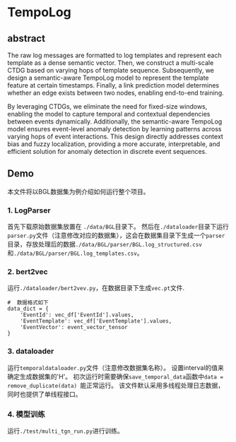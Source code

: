 # TempoLog

## abstract

The raw log messages are formatted to log templates and represent each template as a dense semantic vector. Then, we construct a multi-scale CTDG based on varying hops of template sequence. Subsequently, we design a semantic-aware TempoLog model to represent the template feature at certain timestamps. Finally, a link prediction model determines whether an edge exists between two nodes, enabling end-to-end training.

By leveraging CTDGs, we eliminate the need for fixed-size windows, enabling the model to capture temporal and contextual dependencies between events dynamically. Additionally, the semantic-aware TempoLog model ensures event-level anomaly detection by learning patterns across varying hops of event interactions. This design directly addresses context bias and fuzzy localization, providing a more accurate, interpretable, and efficient solution for anomaly detection in discrete event sequences. 

## Demo
本文件将以BGL数据集为例介绍如何运行整个项目。

### 1. LogParser
首先下载原始数据集放置在 ```./data/BGL```目录下。
然后在```./dataloader```目录下运行```parser.py```文件（注意修改对应的数据集），这会在数据集目录下生成一个```parser```目录，存放处理后的数据```./data/BGL/parser/BGL.log_structured.csv```和```./data/BGL/parser/BGL.log_templates.csv```。

### 2. bert2vec

运行```./dataloader/bert2vev.py```，在数据目录下生成```vec.pt```文件.

```
#  数据格式如下
data_dict = {
    'EventId': vec_df['EventId'].values,
    'EventTemplate': vec_df['EventTemplate'].values,
    'EventVector': event_vector_tensor
}
```

### 3. dataloader

运行```temporaldataloader.py```文件（注意修改数据集名称）。
设置interval的值来确定生成数据集的'H'。
初次运行时需要确保```save_temporal_data```函数中```data = remove_duplicate(data) ```能正常运行。
该文件默认采用多线程处理日志数据，同时也提供了单线程接口。

### 4. 模型训练

运行```./test/multi_tgn_run.py```进行训练。